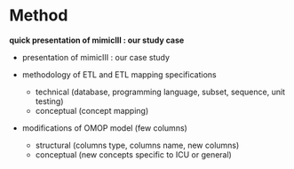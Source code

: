 
# Method

**quick presentation of mimicIII : our study case**

- presentation of mimicIII : our case study

- methodology of ETL and ETL mapping specifications
	- technical (database, programming language, subset, sequence, unit testing)
	- conceptual (concept mapping)

- modifications of OMOP model (few columns) 
	- structural (columns type, columns name, new columns)
	- conceptual (new concepts specific to ICU or general)

